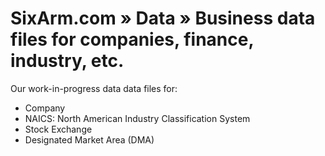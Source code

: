 # SixArm.com » Data » Business data files for companies, finance, industry, etc.

Our work-in-progress data data files for:

  * Company
  * NAICS: North American Industry Classification System 
  * Stock Exchange
  * Designated Market Area (DMA)
  
